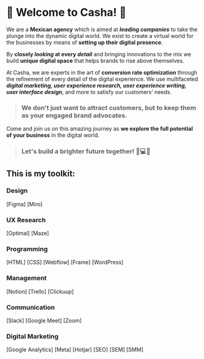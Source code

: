 # 🌟 Welcome to Casha! 🌟

We are a **Mexican agency** which is aimed at **_leading companies_** to take the plunge into the dynamic digital world. We exist to create a virtual world for the businesses by means of **setting up their digital presence**.

By **closely _looking_ at every _detail_** and bringing innovations to the mix we build **unique digital space** that helps brands to rise above themselves.

At Casha, we are experts in the art of **conversion rate optimization** through the refinement of every detail of the digital experience. We use multifaceted ***digital marketing, user experience research, user experience writing, user interface design***, and more to satisfy our customers’ needs. 
> ### We don't just want to attract customers, but to keep them as your engaged brand advocates.

Come and join us on this amazing journey as **we explore the full potential of your business** in the digital world. 
> ### Let's build a brighter future together! 💼💻🚀

## This is my toolkit:

### Design
[Figma]
[Miro]

### UX Research
[Optimal]
[Maze]

### Programming
[HTML]
[CSS]
[Webflow]
[Frame]
[WordPress]

### Management
[Notion]
[Trello]
[Clickuup]

### Communication
[Slack]
[Google Meet]
[Zoom]

### Digital Marketing
[Google Analytics]
[Meta]
[Hotjar]
[SEO]
[SEM]
[SMM]
